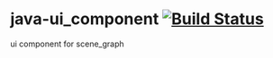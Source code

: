java-ui_component [![Build Status](https://travis-ci.org/nathanfaucett/java-ui_component.svg?branch=master)](https://travis-ci.org/nathanfaucett/java-ui_component)
=======

ui component for scene_graph
